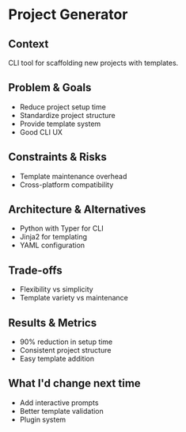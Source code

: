 # Project Generator

## Context
CLI tool for scaffolding new projects with templates.

## Problem & Goals
- Reduce project setup time
- Standardize project structure
- Provide template system
- Good CLI UX

## Constraints & Risks
- Template maintenance overhead
- Cross-platform compatibility

## Architecture & Alternatives
- Python with Typer for CLI
- Jinja2 for templating
- YAML configuration

## Trade-offs
- Flexibility vs simplicity
- Template variety vs maintenance

## Results & Metrics
- 90% reduction in setup time
- Consistent project structure
- Easy template addition

## What I'd change next time
- Add interactive prompts
- Better template validation
- Plugin system